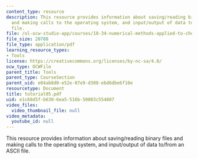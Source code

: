 ```yaml
---
content_type: resource
description: This resource provides information about saving/reading binary files
  and making calls to the operating system, and input/output of data to/from an ASCII
  file.
file: /ol-ocw-studio-app/courses/10-34-numerical-methods-applied-to-chemical-engineering-fall-2005/e1c68d5fb6306ea5516b50083c554807_tutorial05.pdf
file_size: 20788
file_type: application/pdf
learning_resource_types:
- Tools
license: https://creativecommons.org/licenses/by-nc-sa/4.0/
ocw_type: OCWFile
parent_title: Tools
parent_type: CourseSection
parent_uid: e04ab8d0-e52e-07e9-d308-ebd6dbe6f10e
resourcetype: Document
title: tutorial05.pdf
uid: e1c68d5f-b630-6ea5-516b-50083c554807
video_files:
  video_thumbnail_file: null
video_metadata:
  youtube_id: null
---
```

This resource provides information about saving/reading binary files and making calls to the operating system, and input/output of data to/from an ASCII file.